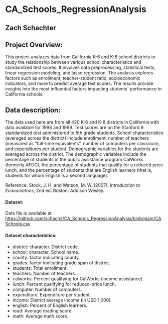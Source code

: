 # CA_Schools_RegressionAnalysis
## Zach Schachter

## Project Overview:
This project analyzes data from California K-6 and K-8 school districts to study the relationship between various school characteristics and standardized test scores. It involves data preprocessing, statistical tests, linear regression modeling, and lasso regression. The analysis explores factors such as enrollment, teacher-student ratio, socioeconomic indicators, and more to predict average test scores. The results provide insights into the most influential factors impacting students' performance in California schools.

## Data description:

The data used here are from all 420 K-6 and K-8 districts in California with data available for 1998 and 1999. Test scores are on the Stanford 9 standardized test administered to 5th grade students. School characteristics (averaged across the district) include enrollment, number of teachers (measured as “full-time equivalents”, number of computers per classroom, and expenditures per student. Demographic variables for the students are averaged across the district. The demographic variables include the percentage of students in the public assistance program CalWorks (formerly AFDC), the percentage of students that qualify for a reduced price lunch, and the percentage of students that are English learners (that is, students for whom English is a second language).

Reference: Stock, J. H. and Watson, M. W. (2007). *Introduction to Econometrics*, 2nd ed. Boston: Addison Wesley.


#### Dataset:

Data file is available at
https://github.com/schachz/CA_Schools_RegressionAnalysis/blob/main/CASchools.csv


#### Dataset characteristics:

- district: character. District code.
- school: character. School name.
- county: factor indicating county.
- grades: factor indicating grade span of district.
- students: Total enrollment.
- teachers: Number of teachers.
- calworks: Percent qualifying for CalWorks (income assistance).
- lunch: Percent qualifying for reduced-price lunch.
- computer: Number of computers.
- expenditure: Expenditure per student.
- income: District average income (in USD 1,000).
- english: Percent of English learners.
- read: Average reading score.
- math: Average math score.
